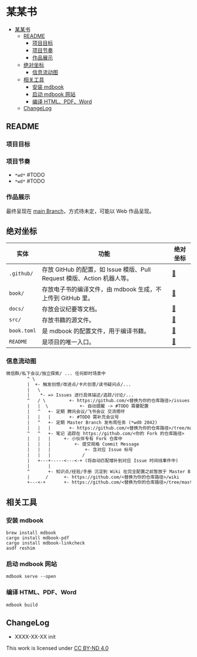 # 某某书

- [某某书](#某某书)
  - [README](#readme)
    - [项目目标](#项目目标)
    - [项目节奏](#项目节奏)
    - [作品展示](#作品展示)
  - [绝对坐标](#绝对坐标)
    - [信息流动图](#信息流动图)
  - [相关工具](#相关工具)
    - [安装 mdbook](#安装-mdbook)
    - [启动 mdbook 网站](#启动-mdbook-网站)
    - [编译 HTML、PDF、Word](#编译-htmlpdfword)
  - [ChangeLog](#changelog)

## README

### 项目目标

### 项目节奏

- `*wd*` #TODO
- `*wd*` #TODO

### 作品展示

最终呈现在 [main Branch](https://github.com/<替换为你的仓库路径>/tree/main)，方式待未定，可能以 Web 作品呈现。

## 绝对坐标

| 实体 | 功能 | 绝对坐标 |
|---|---|---|
| `.github/` | 存放 GitHub 的配置，如 Issue 模版、Pull Request 模版、Action 机器人等。 | [🔗](.github/) |
| `book/` | 存放电子书的编译文件，由 mdbook 生成，不上传到 GitHub 里。 | [🔗](book/) |
| `docs/` | 存放会议纪要等文档。 | [🔗](docs/) |
| `src/` | 存放书籍的源文件。 | [🔗](src/) |
| `book.toml` | 是 mdbook 的配置文件，用于编译书籍。 | [🔗](book.toml) |
| `README` | 是项目的唯一入口。 | [🔗](README.md) |

### 信息流动图

```txt
微信群/私下会议/独立探索/ ... 任何即时场景中
        ^ \
        |  +- 触发创想/改进点/卡片创意/读书疑问点/...
        |   \               
        |    *- => Issues 进行具体描述/追踪/讨论/...
        ^   / \         +- https://github.com/<替换为你的仓库路径>/issues
        |   |  \            +- 自动提醒 -> #TODO 需要配置
        |   ^   +- 定期 腾讯会议/飞书会议 交流嗯哼
        |   |   |       +- #TODO 需补充会议号
        |   ^   +- 定期 Master Branch 发布周任务 (*wd0 2042)
        |   |   |       +- https://github.com/<替换为你的仓库路径>/tree/master
        ^   ^   +- 笔记 追踪在 https://github.com/<你的 Fork 的仓库路径>
        |   |   |     +- 小伙伴专有 Fork 仓库中
        |   |   |         +- 提交规格 Commit Message 
        |   |   |             +- 含对应 Issue 标号
        |   |   |            /
        |   +---+-----<---<-+ (将自动匹配增补到对应 Issue 时间线事件中)
        |       |       
        ^       +- 知识点/经验/手册 沉淀到 Wiki 在完全配置之前暂放于 Master Branch 
        |      /      +- https://github.com/<替换为你的仓库路径>/wiki
        +---<-+       +- https://github.com/<替换为你的仓库路径>/tree/master
```

## 相关工具

### 安装 mdbook

```shell
brew install mdbook
cargo install mdbook-pdf
cargo install mdbook-linkcheck
asdf reshim
```

### 启动 mdbook 网站

```shell
mdbook serve --open
```

### 编译 HTML、PDF、Word

```shell
mdbook build
```

## ChangeLog

- XXXX-XX-XX init

<p xmlns:cc="http://creativecommons.org/ns#" >This work is licensed under <a href="http://creativecommons.org/licenses/by-nd/4.0/?ref=chooser-v1" target="_blank" rel="license noopener noreferrer" style="display:inline-block;">CC BY-ND 4.0

